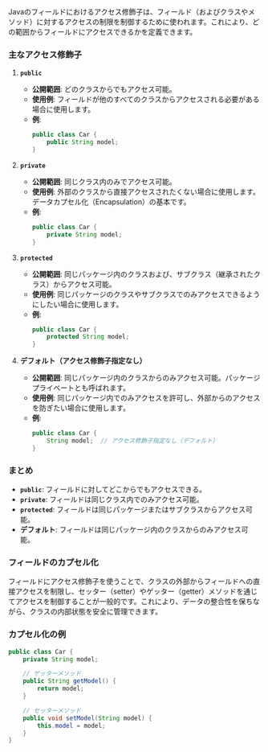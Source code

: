 Javaのフィールドにおけるアクセス修飾子は、フィールド（およびクラスやメソッド）に対するアクセスの制限を制御するために使われます。これにより、どの範囲からフィールドにアクセスできるかを定義できます。

### 主なアクセス修飾子
1. **`public`**
   - **公開範囲**: どのクラスからでもアクセス可能。
   - **使用例**: フィールドが他のすべてのクラスからアクセスされる必要がある場合に使用します。
   - **例**:
     ```java
     public class Car {
         public String model;
     }
     ```

2. **`private`**
   - **公開範囲**: 同じクラス内のみでアクセス可能。
   - **使用例**: 外部のクラスから直接アクセスされたくない場合に使用します。データカプセル化（Encapsulation）の基本です。
   - **例**:
     ```java
     public class Car {
         private String model;
     }
     ```

3. **`protected`**
   - **公開範囲**: 同じパッケージ内のクラスおよび、サブクラス（継承されたクラス）からアクセス可能。
   - **使用例**: 同じパッケージのクラスやサブクラスでのみアクセスできるようにしたい場合に使用します。
   - **例**:
     ```java
     public class Car {
         protected String model;
     }
     ```

4. **デフォルト（アクセス修飾子指定なし）**
   - **公開範囲**: 同じパッケージ内のクラスからのみアクセス可能。パッケージプライベートとも呼ばれます。
   - **使用例**: 同じパッケージ内でのみアクセスを許可し、外部からのアクセスを防ぎたい場合に使用します。
   - **例**:
     ```java
     public class Car {
         String model;  // アクセス修飾子指定なし（デフォルト）
     }
     ```

### まとめ
- **`public`**: フィールドに対してどこからでもアクセスできる。
- **`private`**: フィールドは同じクラス内でのみアクセス可能。
- **`protected`**: フィールドは同じパッケージまたはサブクラスからアクセス可能。
- **デフォルト**: フィールドは同じパッケージ内のクラスからのみアクセス可能。

### フィールドのカプセル化
フィールドにアクセス修飾子を使うことで、クラスの外部からフィールドへの直接アクセスを制限し、セッター（setter）やゲッター（getter）メソッドを通じてアクセスを制御することが一般的です。これにより、データの整合性を保ちながら、クラスの内部状態を安全に管理できます。

### カプセル化の例
```java
public class Car {
    private String model;

    // ゲッターメソッド
    public String getModel() {
        return model;
    }

    // セッターメソッド
    public void setModel(String model) {
        this.model = model;
    }
}
```
